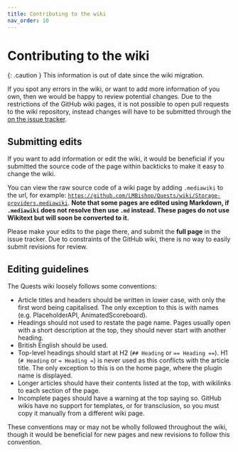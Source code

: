 ```yaml
---
title: Contributing to the wiki
nav_order: 10
---
```


# Contributing to the wiki

{: .caution }
This information is out of date since the wiki migration.

If you spot any errors in the wiki, or want to add more information of
you own, then we would be happy to review potential changes. Due to the
restrictions of the GitHub wiki pages, it is not possible to open pull
requests to the wiki repository, instead changes will have to be
submitted through the [on the issue
tracker](https://github.com/LMBishop/Quests/issues/new?assignees=&labels=docs%2Cstatus%3A+needs+investigating&template=documentation.yml).

## Submitting edits

If you want to add information or edit the wiki, it would be beneficial
if you submitted the source code of the page within backticks to make it
easy to change the wiki.  
  
You can view the raw source code of a wiki page by adding `.mediawiki`
to the url, for example:
[`https://github.com/LMBishop/Quests/wiki/Storage-providers.mediawiki`](https://github.com/LMBishop/Quests/wiki/Storage-providers.mediawiki).
**Note that some pages are edited using Markdown, if `.mediawiki` does
not resolve then use `.md` instead. These pages do not use Wikitext but
will soon be converted to it.**  
  
Please make your edits to the page there, and submit the **full page**
in the issue tracker. Due to constraints of the GitHub wiki, there is no
way to easily submit revisions for review.

## Editing guidelines

The Quests wiki loosely follows some conventions:

- Article titles and headers should be written in lower case, with only
  the first word being capitalised. The only exception to this is with
  names (e.g. PlaceholderAPI, AnimatedScoreboard).
- Headings should not used to restate the page name. Pages usually open
  with a short description at the top, they should never start with
  another heading.
- British English should be used.
- Top-level headings should start at H2 (`## Heading` or
  `== Heading ==`). H1 (`# Heading` or `= Heading =`) is never used as
  this conflicts with the article title. The only exception to this is
  on the home page, where the plugin name is displayed.
- Longer articles should have their contents listed at the top, with
  wikilinks to each section of the page.
- Incomplete pages should have a warning at the top saying so. GitHub
  wikis have no support for templates, or for transclusion, so you must
  copy it manually from a different wiki page.

These conventions may or may not be wholly followed throughout the wiki,
though it would be beneficial for new pages and new revisions to follow
this convention.
